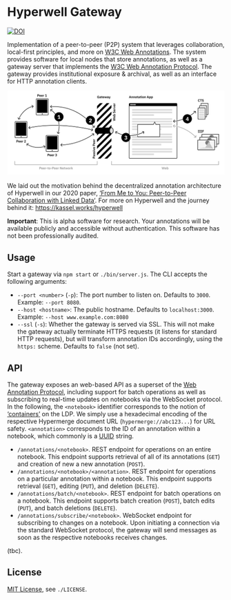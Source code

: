 # Hyperwell Gateway

[![DOI](https://zenodo.org/badge/208063924.svg)](https://zenodo.org/badge/latestdoi/208063924)

Implementation of a peer-to-peer (P2P) system that leverages collaboration, local-first principles, and more on [W3C Web Annotations](https://www.w3.org/TR/annotation-model/). The system provides software for local nodes that store annotations, as well as a gateway server that implements the [W3C Web Annotation Protocol](https://www.w3.org/TR/annotation-protocol/). The gateway provides institutional exposure & archival, as well as an interface for HTTP annotation clients.

![Hyperwell architecture](architecture.png)

We laid out the motivation behind the decentralized annotation architecture of Hyperwell in our 2020 paper, [‘From Me to You: Peer-to-Peer Collaboration with Linked Data‘](https://zenodo.org/record/3750243). For more on Hyperwell and the journey behind it: https://kassel.works/hyperwell

**Important**: This is alpha software for research. Your annotations will be available publicly and accessible without authentication. This software has not been professionally audited.

## Usage

Start a gateway via `npm start` or `./bin/server.js`. The CLI accepts the following arguments:

- `--port <number>` (`-p`): The port number to listen on. Defaults to `3000`. Example: `--port 8080`.
- `--host <hostname>`: The public hostname. Defaults to `localhost:3000`. Example: `--host www.example.com:8080`
- `--ssl` (`-s`): Whether the gateway is served via SSL. This will not make the gateway actually terminate HTTPS requests (it listens for standard HTTP requests), but will transform annotation IDs accordingly, using the `https:` scheme. Defaults to `false` (not set).

## API

The gateway exposes an web-based API as a superset of the [Web Annotation Protocol](https://www.w3.org/TR/annotation-protocol/), including support for batch operations as well as subscribing to real-time updates on notebooks via the WebSocket protocol. In the following, the `<notebook>` identifier corresponds to the notion of [‘containers’](https://www.w3.org/TR/ldp/#ldpc) on the LDP. We simply use a hexadecimal encoding of the respective Hypermerge document URL (`hypermerge://abc123...`) for URL safety. `<annotation>` corresponds to the ID of an annotation within a notebook, which commonly is a [UUID](https://tools.ietf.org/html/rfc4122) string.

- `/annotations/<notebook>`. REST endpoint for operations on an entire notebook. This endpoint supports retrieval of all of its annotations (`GET`) and creation of new a new annotation (`POST`).
- `/annotations/<notebook>/<annotation>`. REST endpoint for operations on a particular annotation within a notebook. This endpoint supports retrieval (`GET`), editing (`PUT`), and deletion (`DELETE`).
- `/annotations/batch/<notebook>`. REST endpoint for batch operations on a notebook. This endpoint supports batch creation (`POST`), batch edits (`PUT`), and batch deletions (`DELETE`).
- `/annotations/subscribe/<notebook>`. WebSocket endpoint for subscribing to changes on a notebook. Upon initiating a connection via the standard WebSocket protocol, the gateway will send messages as soon as the respective notebooks receives changes.

(tbc).

## License

[MIT License](/LICENSE), see `./LICENSE`.
